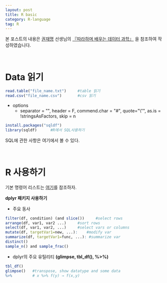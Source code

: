 ```yaml
---
layout: post
title: R basic
category: R-language
tag: R
---
```


 본 포스트의 내용은 [권재명](https://dataninja.me/) 선생님의 [『따라하며 배우는 데이터 과학』](http://www.yes24.com/Product/Goods/44184320) 을 참조하여 작성하였습니다.

<br/>

# Data 읽기

```R
read.table("file_name.txt") 	#table 읽기
read.csv("file_name.csv") 		#csv 읽기
```

- options
  - separator = "", header = F, commend.char = "#", quote="\\"", as.is = !stringsAsFactors, skip = n

```R
install.packages("sqldf")
library(sqldf) 		#R에서 SQL사용하기
```

SQL에 관한 사항은 여기에서 볼 수 있다.

<br/>



# R 사용하기

기본 명령어 리스트는 [여기](https://goo.gl/xcE4cz)를 참조하자.

__dplyr 패키지 사용하기__

- 주요 동사

```R
filter(df, condition) (and slice())		#select rows
arrange(df, var1, var2 ...) 	#sort rows
select(df, var1, var2, ...) 	#select vars or columns
mutate(df, targetVar1=new, ...): 	#modify var
summarize(df, targetVar1=func, ...): #summarize var
distinct()
sample_n() and sample_frac()
```

- dplyr의 주요 유틸리티 __(glimpse, tbl_df(), %>%)__

```R
tbl_df()
glimpse()	#transpose, show datatype and some data
%>% 		# x %>% f(y) → f(x,y)
```



